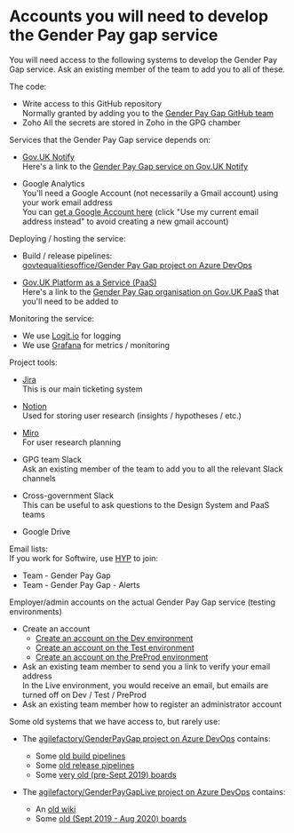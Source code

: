 # Accounts you will need to develop the Gender Pay gap service

You will need access to the following systems to develop the Gender Pay Gap service.
Ask an existing member of the team to add you to all of these.

The code:
* Write access to this GitHub repository  
  Normally granted by adding you to the
  [Gender Pay Gap GitHub team](https://github.com/orgs/cabinetoffice/teams/gender-pay-gap)
* Zoho
  All the secrets are stored in Zoho in the GPG chamber

Services that the Gender Pay Gap service depends on:
* [Gov.UK Notify](https://www.notifications.service.gov.uk/)  
  Here's a link to the [Gender Pay Gap service on Gov.UK Notify](https://www.notifications.service.gov.uk/services/58538018-48c7-4dcc-b33e-58492646d371)

* Google Analytics  
  You'll need a Google Account (not necessarily a Gmail account) using your work email address  
  You can [get a Google Account here](https://accounts.google.com/signup/v2/webcreateaccount?flowName=GlifWebSignIn&flowEntry=SignUp)
  (click "Use my current email address instead" to avoid creating a new gmail account)

Deploying / hosting the service:
* Build / release pipelines:  
  [govtequalitiesoffice/Gender Pay Gap project on Azure DevOps](https://dev.azure.com/govtequalitiesoffice/Gender%20Pay%20Gap)

* [Gov.UK Platform as a Service (PaaS)](https://www.cloud.service.gov.uk/)  
  Here's a link to the [Gender Pay Gap organisation on Gov.UK PaaS](https://admin.london.cloud.service.gov.uk/organisations/fffdf70f-07ed-4d98-8e21-484bbf7747a6)
  that you'll need to be added to

Monitoring the service:
* We use [Logit.io](https://logit.io/) for logging
* We use [Grafana](https://gpg-grafana.london.cloudapps.digital/) for metrics / monitoring

Project tools:
* [Jira](https://technologyprogramme.atlassian.net/browse/GPG)  
  This is our main ticketing system

* [Notion](https://www.notion.so)  
  Used for storing user research (insights / hypotheses / etc.)

* [Miro](https://miro.com)  
  For user research planning

* GPG team Slack  
  Ask an existing member of the team to add you to all the relevant Slack channels

* Cross-government Slack  
  This can be useful to ask questions to the Design System and PaaS teams  

* Google Drive

Email lists:  
If you work for Softwire, use [HYP](https://hyp.softwire.com/) to join:
* Team - Gender Pay Gap
* Team - Gender Pay Gap - Alerts

Employer/admin accounts on the actual Gender Pay Gap service (testing environments)
* Create an account  
  * [Create an account on the Dev environment](https://gender-pay-gap-dev.london.cloudapps.digital/create-user-account)
  * [Create an account on the Test environment](https://gender-pay-gap-test.london.cloudapps.digital/create-user-account)
  * [Create an account on the PreProd environment](https://gender-pay-gap-preprod.london.cloudapps.digital/create-user-account)
* Ask an existing team member to send you a link to verify your email address  
  In the Live environment, you would receive an email, but emails are turned off on Dev / Test / PreProd
* Ask an existing team member how to register an administrator account

Some old systems that we have access to, but rarely use:
* The [agilefactory/GenderPayGap project on Azure DevOps](https://agilefactory.visualstudio.com/GenderPayGap) contains:
  * Some [old build pipelines](https://agilefactory.visualstudio.com/GenderPayGap/_build)
  * Some [old release pipelines](https://agilefactory.visualstudio.com/GenderPayGap/_release)
  * Some [very old (pre-Sept 2019) boards](https://agilefactory.visualstudio.com/GenderPayGap/_workitems/)
  
* The [agilefactory/GenderPayGapLive project on Azure DevOps](https://agilefactory.visualstudio.com/GenderPayGapLive) contains:
  * An [old wiki](https://agilefactory.visualstudio.com/GenderPayGapLive/_wiki/wikis/Wiki/)
  * Some [old (Sept 2019 - Aug 2020) boards](https://agilefactory.visualstudio.com/GenderPayGapLive/_workitems/)


